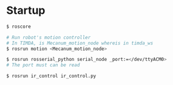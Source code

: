 # Startup

```bash
$ roscore
```

```bash
# Run robot's motion controller
# In TIMDA, is Mecanum_motion_node whereis in timda_ws
$ rosrun motion <Mecanum_motion_node>
```

```bash
$ rosrun rosserial_python serial_node _port:=</dev/ttyACM0>
# The port must can be read
```

```bash
$ rosrun ir_control ir_control.py
```
